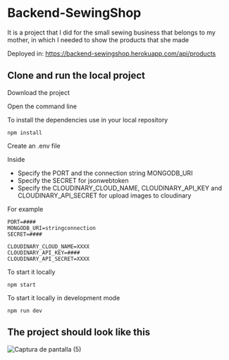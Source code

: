 # Backend-SewingShop
It is a project that I did for the small sewing business that belongs to my mother, in which I needed to show the products that she made

Deployed in: https://backend-sewingshop.herokuapp.com/api/products

## Clone and run the local project

Download the project

Open the command line

To install the dependencies use in your local repository

	npm install

Create an .env file

Inside 
* Specify the PORT and the connection string MONGODB_URI
* Specify the SECRET for jsonwebtoken
* Specify the CLOUDINARY_CLOUD_NAME, CLOUDINARY_API_KEY and CLOUDINARY_API_SECRET for upload images to cloudinary
	
For example
	
	PORT=####
	MONGODB_URI=stringconnection
	SECRET=####
	
	CLOUDINARY_CLOUD_NAME=XXXX
	CLOUDINARY_API_KEY=####
	CLOUDINARY_API_SECRET=XXXX
		
To start it locally

	npm start
	
To start it locally in development mode

	npm run dev
	
## The project should look like this

![Captura de pantalla (5)](https://user-images.githubusercontent.com/37676736/139481385-cd574640-d687-4bd1-ae4d-c0b3b636a0dd.png)


